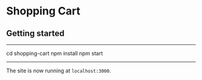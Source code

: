 # Shopping Cart
## Getting started
****************************
cd shopping-cart
npm install
npm start
****************************
The site is now running at `localhost:3000`.
